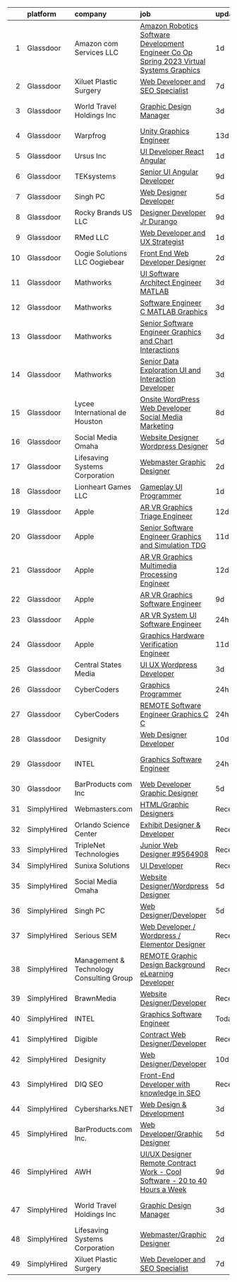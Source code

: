 

|    | platform    | company                                  | job                                                                                                                                                                                                                                                                                                                                                                                                                                                                                                                                                                                                                                                                                                                                                                                                                                                                                                                                                                                                                                                                                                                                                                                                                                                                                                                                                                                                                                                                                     | update_time   | location                   |
|---:|:------------|:-----------------------------------------|:----------------------------------------------------------------------------------------------------------------------------------------------------------------------------------------------------------------------------------------------------------------------------------------------------------------------------------------------------------------------------------------------------------------------------------------------------------------------------------------------------------------------------------------------------------------------------------------------------------------------------------------------------------------------------------------------------------------------------------------------------------------------------------------------------------------------------------------------------------------------------------------------------------------------------------------------------------------------------------------------------------------------------------------------------------------------------------------------------------------------------------------------------------------------------------------------------------------------------------------------------------------------------------------------------------------------------------------------------------------------------------------------------------------------------------------------------------------------------------------|:--------------|:---------------------------|
|  1 | Glassdoor   | Amazon com Services LLC                  | [Amazon Robotics   Software Development Engineer Co Op   Spring 2023  Virtual Systems Graphics](https://www.glassdoor.com/partner/jobListing.htm?pos=125&ao=1136043&s=58&guid=00000183bb8decf097cd2d0be35d3855&src=GD_JOB_AD&t=SR&vt=w&cs=1_1ba4c21e&cb=1665298984582&jobListingId=1008192848539&jrtk=3-0-1getorr8ni3ar801-1getorr9724hi000-a15c90a699cd525d-)                                                                                                                                                                                                                                                                                                                                                                                                                                                                                                                                                                                                                                                                                                                                                                                                                                                                                                                                                                                                                                                                                                                          | 1d            | North Reading, MA          |
|  2 | Glassdoor   | Xiluet Plastic Surgery                   | [Web Developer and SEO Specialist](https://www.glassdoor.com/partner/jobListing.htm?pos=105&ao=1110586&s=58&guid=00000183bb8decf097cd2d0be35d3855&src=GD_JOB_AD&t=SR&vt=w&ea=1&cs=1_f14a6d15&cb=1665298984580&jobListingId=1008177142019&cpc=39EF89E0C6A5CFA2&jrtk=3-0-1getorr8ni3ar801-1getorr9724hi000-775077d75cd9177d--6NYlbfkN0A0p2feBN3TwtRPLKm20cpgKOK-k5pqnygCk7BWFHc1reF4KTTsYTfq75tOmYaairQzpl8Y4I_wBrRqYZTBCA__qpS59ryzLGC3kqflZMvSsTCZFhLrynlv0R6TtjpKCDtd4zxyqJrs4p7HSLcBVq5ihbVFI3BnH69_nU4zFdDc7_RfOdiogQXOfQPygfWeqpkGbrAJZ1KSCEbFQOEJHhqVlHBurCLJcs2PeCcGMHe4yncG7Vzphg3aZBCiCU2-fH_0Tz5_nqkb4LgHXgmSe_4kzWBw2KZp6reLBKaTQU6lkiLNR41HGvnF43CsroTj_0RInvEwx5rONinwYWNWo5EmHfbcGu4kawGA_SpEg9mNeyGY65-PlP2JDg0zC5TgGfv80ZJxUu05g74QM1yT6_Di4KV3w3RC_9u7FqLWAT4Q__OwsLVfRylZ_hPnkCBt6zzBxho1zePO5i1cwZXe5LNOzv66UATUaDv4TjOAdPBXXOQrac1x3QFc3gkaOzcERPeiR-sqetff6GZQMBSLL4fuJWGLX_N-sOU%3D)                                                                                                                                                                                                                                                                                                                                                                                                                                                                                                                                                                               | 7d            | Miami, FL                  |
|  3 | Glassdoor   | World Travel Holdings Inc                | [Graphic Design Manager](https://www.glassdoor.com/partner/jobListing.htm?pos=114&ao=1110586&s=58&guid=00000183bb8decf097cd2d0be35d3855&src=GD_JOB_AD&t=SR&vt=w&cs=1_752c305d&cb=1665298984580&jobListingId=1008187225307&cpc=5EFBB0462F9C6B7A&jrtk=3-0-1getorr8ni3ar801-1getorr9724hi000-407ac9bebfa8d838--6NYlbfkN0D48gzNANIsXWQ0Zb5pghUa715MnQf_Tce7sKGBimz_9_fGEmC8f2qTKtceGXLLHJ8cVvlQXsKFCAObzDaa8vFqQ41yWvPgqMMXpX7v6E1vDoDjF--N8rdH_t62L29cKma3OE1WF6BOZaXf-gcK1_k2CzqMm0lRPAf1TCet53r8VoxxR2yp4l7tVmqYB4hDo-zk4lkA5G7BfRioLiiYIM7pNEcq1ugyJ9Mw5us4bSWGL57pqBppOfBlsYpl-3dwzTrotwx5l23QQtfQtXwNXNMmC21ARwuenr95Xg5wYcm9qiwB6vhky0gREHcwI2o_G7nzRi-h-fJOMP_HnIW1EsJ8jh1w3cLOesv7MZUqPvcMZtUlvI0GeG8V-W6n1QwA-7jqiDh7xM5ts26smbculEMDLTANyO3a9FaoQrsKp00i_q0EMPsq5UrGjHuq0JY1VOwiDp28LXdfBYbyDexwD7FXRhGDqNf_6WLa4L3hVqLjBoKHCKOyfrMjtpax3ZA0BYPzc2nOoMHcNtEZ5Y1OfZG-9OephuB4XStXhphk1sbQC_7Y-XAFjT_ecaaMoLV6JaSoRPJQqrM9UnDkO489vIrZkQsTx9Xhox4q20yPA-c1Fv6l_k4t0pF9MZaXbybNJeBTH_6h5PHezUM6IGzNB6tXXScIvm7xOKg4cgdj891pbekbF91u_2kzQM3jt3WLLm-6DFJSLWkZoKa4MxA8kKCx5E_5ukcZ-MMp9YInRYsQpQ%3D%3D)                                                                                                                                                                                                                                                                                                                                                                                | 3d            | Fort Lauderdale, FL        |
|  4 | Glassdoor   | Warpfrog                                 | [Unity Graphics Engineer](https://www.glassdoor.com/partner/jobListing.htm?pos=127&ao=1136043&s=58&guid=00000183bb8decf097cd2d0be35d3855&src=GD_JOB_AD&t=SR&vt=w&ea=1&cs=1_78606758&cb=1665298984582&jobListingId=1008160713008&jrtk=3-0-1getorr8ni3ar801-1getorr9724hi000-c3f6a2ec107658a5-)                                                                                                                                                                                                                                                                                                                                                                                                                                                                                                                                                                                                                                                                                                                                                                                                                                                                                                                                                                                                                                                                                                                                                                                           | 13d           | Remote                     |
|  5 | Glassdoor   | Ursus  Inc                               | [UI Developer React   Angular ](https://www.glassdoor.com/partner/jobListing.htm?pos=112&ao=1110586&s=58&guid=00000183bb8decf097cd2d0be35d3855&src=GD_JOB_AD&t=SR&vt=w&ea=1&cs=1_7ef3b3f2&cb=1665298984581&jobListingId=1008192617612&cpc=26740BCDE5E48596&jrtk=3-0-1getorr8ni3ar801-1getorr9724hi000-f32b2bd11e1dc080--6NYlbfkN0CT8vBT9H5mqECx2dfLV_FONLPDKpIRssxVwtj05Tmm4rA5I0VNOPdM1oYsK66ov5qdVmE7TmnuPqJYI-DavvXEOnAl2zYMt-3tX_nZo0kulLS-3OMlWlqPc6CEWKXfuYKwhX2BrgPUtgq6Z-5_a7D98eRcuSIPFAj-03cHZehZp0Ke3gzoNR1poYEjR088lwrTCb2OtEcsLRFgSecDgKI3ea5cHdiEHCbgvmulmgh8_FDxYWQGcWuuf2tIeDr6Wm2nQJjH9eKi6oBJbjyn_re23P5nGYxODHHBNCkyGA7b_jfpxZ7a-ljzX41Ot3V1fFJ5jOpgsHSQMsA4cyJ2M00l-J8HHAXTNUL9eZ4U89BRio8-M2Z8AX40pdOFc3FewcywPG421U9PLiUKugxfi_wUYzJ-ypFsiL-mBzjmJLorMf09fZlS6I_h3EpQ_JMOGdd9OoBnDQmB3EmYQjOnQ5vaSGoCSZve3Hy6QAMH8T98zgshwbN88NKjr3pycOVocbHwx0AMBxra-Q-lxNq8O4NBBpv2Bf3x4SqYBbBGTtfVdSM79iEKP13ZRa8MZ9ndv__8bSrxXteN-2ayAV9Jlp09yLNtc9sPf806S-H9H3ZIqVmcosV5w8Tk99l-hKEBah2irAS9uOmSCI7jk3Zp7Ci4uycQF0OJS9oLJFK65ilGer5BgJ_N_gSArSYmU403FEO2zGX0Fwkr81i2aHMi1qfocjWWURPG55kz15WhNF5DQyatcdTRufoUYI0RerA_PS1eC-ptKmvKUUR2E-tRaiWwaun8HrobceINVpYJG1yZUduzZq9hqzCJsVAjNoc1ErKpE-Dufb6EYVUNQFUbzR5EAliWg2ju6TqNehy6WVTgzrYz6sIBg4Fhpn9TetK4m2Nn7gykDZ8Ypg9QE2VuHiTHC-cDha3GLLau_XRJ8-xNTXmLHVC80vUHsA4PyvcYn2tgQks0k0hyBlMdVQvRJD2FAzkC66K-KH-QN_XB1S9FrkmZIA-589b-Fa5H_sZOnNZiUA_ZGR0IQA3Idz0vI28s)                                                                | 1d            | Fremont, CA                |
|  6 | Glassdoor   | TEKsystems                               | [Senior UI Angular Developer](https://www.glassdoor.com/partner/jobListing.htm?pos=122&ao=1110586&s=58&guid=00000183bb8decf097cd2d0be35d3855&src=GD_JOB_AD&t=SR&vt=w&cs=1_03410371&cb=1665298984581&jobListingId=1008172765953&cpc=8795CF9063CD573D&jrtk=3-0-1getorr8ni3ar801-1getorr9724hi000-8e6e448ba19d0eac--6NYlbfkN0AuKz8EBO1xHDEL7V2YF9xF3dC_I9B9i-Zw2Jh8clPMK3KTieKealHQySFBD4L6FvMt4hGeVJ7Y6wnjqYrh31EVImJrbOPfE-g7-urUPvt_6Sjs4q0dseEzqDhV1tr4azdz7Rcb_V68jJy0KDjP2XzbDqQIY0ZM4a3sFV78D0TPNZ-zCXiAL8239mW8VRyOlmWteDjgBurMx3gYGqssJ2cz4n7huACcfBREFl6J40LWK49Tkp8VwCZjyDMtahOEKiH6ytYYfUoYWGmYJAceAn-w8ZLMGfW2DlB5mcwGyfbatQKJO1DSQ1bVxwf1M_w2QzijUNfyz7wVoPn688xuNNN5SXSKrB3bKCgPFDmoNjezxsUkfuv2GhJKNbMB4d7mEiJeVh6BuSkgeIcbbywOAwqSgBrL6f-bceM5HvPHIT7qEGB7AtFO1B7D-qjtl_aevq43z7jyOgWB-esQVGIwuoA7I8GA9c87rgzM33D9vTVrq2FpKYXtK__hhPhs6urBjixVLyqLv6VDHUvxFul6NY3vFMMLH2gctLpnZJCT6e2ThreLvFF7XxFU96EkAoORJkIsm6tNV7-E2U52Uis0zWGk-GbZhVRXfRPspujQsKJCHWB0eqrXnVC1hlh3Z9S5EFYzz7gnINMNyGh3zvxrmzli74P2P4Qu4e65Tf1wDs65tL8Di3V6OmJqbzPhknfEcdJje3v_JbCTTiWXewTire_dT_EyKYlnsX-dhrcegslMVeWmIO-uGL7i9Gm9tdIyS4TCkDvVQToTTICTPWh4evLnPOd-b5Ruz-mN5PNWFJbvaNRix6Q8AZFxyQrbv6zXuCf11RzDEcJGYcqL6SS-I9bSiCTkouOrc3-_tgpZzaVLkikbSmuiSmQH9bLfbiID5tX3gD4imAKdTuHknX7J7yc2A5_jpwnBzro7DszAUDfdqtZDDGPIfWd7SqYE_xl0vVthOleLAlvnlWxMXo01Zb58U1_IB8EU9Jk%3D)                                                                                                                         | 9d            | Newark, NJ                 |
|  7 | Glassdoor   | Singh PC                                 | [Web Designer Developer](https://www.glassdoor.com/partner/jobListing.htm?pos=116&ao=1110586&s=58&guid=00000183bb8decf097cd2d0be35d3855&src=GD_JOB_AD&t=SR&vt=w&ea=1&cs=1_35cca677&cb=1665298984581&jobListingId=1008181153295&cpc=C4A69CCDBB3B9599&jrtk=3-0-1getorr8ni3ar801-1getorr9724hi000-7fbf0008f412dd85--6NYlbfkN0DqKMLcAIUKHWfrqBJvvS4sZmLmWZERQ79hXB6mVECSty8FIX9apUkIelta8m8l--c0_ACrcImkCcGGD3oCIwPWsfBCrvrAFD2RKDgXsJvk5JZEV4rDpF_1QrsgQGY6xvSP10IF_LRm9HvhIPrU87L27tLE1WlDj4lHI2cg6u4pCb_s41G9I2qvZXj8LMOHDyd9J5gPlcqVIWXRJ3LOwIvaogdmVpFr54uTYwHMER94GUpR5gI4nPftqdylTkXTHm4qefFjAfANm0uf_ajVtyKhpd-LyA1G_zSh697nElUFtsNcrV4o83UHOHbX4sgEHszk5YZ_udEt30sYwtTeWvIe5bbKm0a1BreUZihKxEks85wPgMjEsdibtdCqobw2GVgRlf8WBOSfSyV9uR7b2x4o70AxUWle56VtjOwDdAEYkVVzyS4-H4yuLTxu4Bl7xHkkIazMGFOC0xfk2gScA0T73yz1Q0MA6nqg6SEZ_tbrhlfHlPUK4Fr3KoNGe3oY7m0%3D)                                                                                                                                                                                                                                                                                                                                                                                                                                                                                                                                                                                                                         | 5d            | Remote                     |
|  8 | Glassdoor   | Rocky Brands US  LLC                     | [Designer Developer  Jr   Durango](https://www.glassdoor.com/partner/jobListing.htm?pos=126&ao=1136043&s=58&guid=00000183bb8decf097cd2d0be35d3855&src=GD_JOB_AD&t=SR&vt=w&cs=1_9af6e40e&cb=1665298984582&jobListingId=1008171506609&jrtk=3-0-1getorr8ni3ar801-1getorr9724hi000-30142eb6d244303e-)                                                                                                                                                                                                                                                                                                                                                                                                                                                                                                                                                                                                                                                                                                                                                                                                                                                                                                                                                                                                                                                                                                                                                                                       | 9d            | Nelsonville, OH            |
|  9 | Glassdoor   | RMed  LLC                                | [Web Developer and UX Strategist](https://www.glassdoor.com/partner/jobListing.htm?pos=107&ao=1110586&s=58&guid=00000183bb8decf097cd2d0be35d3855&src=GD_JOB_AD&t=SR&vt=w&ea=1&cs=1_e79eb446&cb=1665298984580&jobListingId=1008192028963&cpc=618B7C2C2BCBC227&jrtk=3-0-1getorr8ni3ar801-1getorr9724hi000-b3285b892562d17f--6NYlbfkN0DtbQ5ulEED-yS1Y7iy87mDfAw2YjY0f3MhyEw4ECtleh5TBLsIyY0-2UrvkV_ayp8jlusfPMwwQHRFFF_qigbR5L-reuvQfUWFa4AheDYml4bP_ratDlgWzqjo8sxNFL1Q_Tsv15Ih9CnOvSw4FgD2Wf4vIBUEmg9XLJ57GoE8cN7yQ_KLhFOxEKzqwU7yhYRhLzplR96TK-5lcg11f8AsWszWzm410sZClfzr49F1e7P3VtwSxI2B3rS_rzhgTXiumyahnX82fbwS7SIB6fgItJJS-2tj0mMGxvWI-dx251o8BbquaE7qvBsYXcA_gi8HFizN5OIHGtIM_CI-uo3sxGtbrWNzd07EXk2TyNWDs8HNQNv5Oe_dHc4x-_avlrtdCNSql14Kokw0HQvF_lRL9L-L6ezpLUm-dhhUU11TglmDZiKrq1TjoDB1O35r-pwd1W4jbqmLjmPhmOoY8ol3g8A6vmYoAISN18fB0PY3884EBLPnftYd1p7uGCkn8iafQkO8SsmfgqSqAqKRlcOh)                                                                                                                                                                                                                                                                                                                                                                                                                                                                                                                                                                                              | 1d            | St Thomas                  |
| 10 | Glassdoor   | Oogie Solutions LLC   Oogiebear          | [Front End Web Developer Designer](https://www.glassdoor.com/partner/jobListing.htm?pos=128&ao=1136043&s=58&guid=00000183bb8decf097cd2d0be35d3855&src=GD_JOB_AD&t=SR&vt=w&ea=1&cs=1_7c894754&cb=1665298984582&jobListingId=1008188766967&jrtk=3-0-1getorr8ni3ar801-1getorr9724hi000-4d6806bd56ab2b60-)                                                                                                                                                                                                                                                                                                                                                                                                                                                                                                                                                                                                                                                                                                                                                                                                                                                                                                                                                                                                                                                                                                                                                                                  | 2d            | Rockville, MD              |
| 11 | Glassdoor   | Mathworks                                | [UI Software Architect Engineer   MATLAB](https://www.glassdoor.com/partner/jobListing.htm?pos=115&ao=1110586&s=58&guid=00000183bb8decf097cd2d0be35d3855&src=GD_JOB_AD&t=SR&vt=w&cs=1_b0aa5457&cb=1665298984581&jobListingId=1008186237662&cpc=18C9CE28155C17C5&jrtk=3-0-1getorr8ni3ar801-1getorr9724hi000-69706eda5c766b7e--6NYlbfkN0Be1FTFPPFcx0QPIqAMJW1ybOZ3rWDB8_VedXN1tgPhwNql6qzRjolkxeWqHCQUogFP8Hn1yjEeNTPaR4l2UC7sZVj25S8vRnwMw9xqFQhDyzXPqzLeHfqBwJ-QrqU032CgzFX8yXEkHdkogje5Xwa3ClRmc7o22q69sLjamQQEcESf3w0G9OqIS3xH6m-Ml2MrBzpm-Fi4D_e8Ma7678SGDttyMNST0EyNxcKehjoJCRsfsiGXpAE5lPRHmyzC6Ifl7agP0A9FQQrIMuH2qXRBcZXBWMpVdq082Ma6lWjyohsoPXJN7HweDjRGnBhwM1574wapln-0tOIIgWkW26VNUz-ZuayHSnvxS59mZt3CCsWpoZNOuRuDU_aKIX9AidqG_tGVg7_tho07kRVaE7JSi7rdCehbyEBlVOb8gOH_2qT8wZ0zaFYU4JcLs1osnknm3cXr8ykj8Wo9bWFKgc5qaIlmhPSLYjWi4F_RkQeqji5rEzs3iE-e)                                                                                                                                                                                                                                                                                                                                                                                                                                                                                                                                                                                                                           | 3d            | Natick, MA                 |
| 12 | Glassdoor   | Mathworks                                | [Software Engineer C   MATLAB Graphics](https://www.glassdoor.com/partner/jobListing.htm?pos=104&ao=1110586&s=58&guid=00000183bb8decf097cd2d0be35d3855&src=GD_JOB_AD&t=SR&vt=w&cs=1_60c140de&cb=1665298984579&jobListingId=1008186237517&cpc=4E9467AEE1271D89&jrtk=3-0-1getorr8ni3ar801-1getorr9724hi000-5329f31628b21335--6NYlbfkN0Be1FTFPPFcx0QPIqAMJW1ybOZ3rWDB8_VedXN1tgPhwNql6qzRjolkxeWqHCQUogFP8Hn1yjEeNVHhDkQg9Bri1Z44LDfHVbenT-is6F0ljOm1TpU_8aWeav64RzWzNs9QWATQMpJooCt0EGJeIPQJLd8AE5yw5qf3MUychQOuWANot90S9OqEqhS6SFh2ksdqyj3rLI-eUj_ybAQa0yoQVkixoYv6Kr0J0gbhkQ-swYx0mjBO7Zx853QAvVc7txQDjuQKo8uA9nLRWknVoYrnKwVTIdagUL8alGJDkQpya_5lOpN1eMqoTPuhe8YCQVmLuxPoZVRjNAkAaFRYJ_0PqgfqvF-pQLDUyp41_HgDGafaoEPfcqGUeIV9icqjJlYSsdBqLNzBIYIBGdMmhnGcehSaUFwMMWwSHA6I0KcDdKVd7m1qkUm2tBo6tuopTn-QjQjC275cN8HXy7HAABMDnHQYR3RbQnNENjldE5mDjfw_Wrze8tk4OQ4TaxKBU0g%3D)                                                                                                                                                                                                                                                                                                                                                                                                                                                                                                                                                                                                               | 3d            | Natick, MA                 |
| 13 | Glassdoor   | Mathworks                                | [Senior Software Engineer   Graphics and Chart Interactions](https://www.glassdoor.com/partner/jobListing.htm?pos=106&ao=1110586&s=58&guid=00000183bb8decf097cd2d0be35d3855&src=GD_JOB_AD&t=SR&vt=w&cs=1_53823fe8&cb=1665298984580&jobListingId=1008186237645&cpc=AE484BB564079092&jrtk=3-0-1getorr8ni3ar801-1getorr9724hi000-b6234185c5621b7a--6NYlbfkN0Be1FTFPPFcx0QPIqAMJW1ybOZ3rWDB8_VedXN1tgPhwNql6qzRjolkxeWqHCQUogFP8Hn1yjEeNaJxdjWJFuHJiCOLJDgK-XFJ0SoLgbzXEDgmclQVfFtrqSz_gibg9FUMZvwW5xl8Fc0RGYhFQZiK6M5qfTuC9ltI6vWIZdvzThzdIHZeuXDgxOl3_-xa875wtD-MTZtSprcluyccZcipY-sQAjteVn3fono4mHySIWErM_b8IobvXSu03YImPmDqGjcWS05fuUgNWLakZinnG7k_5rWS1O2VdBBofzHEgrrNGbcTMY0l7wOWML34MRt0JBWNN9R1mHHedeZnfHH2ivlPI89YuRp5AF2PaRHX752enxj_zxKYu2-8FzYfzzNvQq0__kfnq9PilmCSGwjZLUf1uarnwIlGacF50GiK76gL0DawjQd0-BlHFe0gTuR1HkNBeu7eH3LLHGR6CocPT1kvYkR2Ey1kOzjLHFqhd8GG_DdUiK2OP7gfPlidioM%3D)                                                                                                                                                                                                                                                                                                                                                                                                                                                                                                                                                                                          | 3d            | Natick, MA                 |
| 14 | Glassdoor   | Mathworks                                | [Senior Data Exploration UI and Interaction Developer](https://www.glassdoor.com/partner/jobListing.htm?pos=109&ao=1110586&s=58&guid=00000183bb8decf097cd2d0be35d3855&src=GD_JOB_AD&t=SR&vt=w&cs=1_a54777b9&cb=1665298984580&jobListingId=1008186237656&cpc=7E69D0A57279CD4B&jrtk=3-0-1getorr8ni3ar801-1getorr9724hi000-e83479b13c01950c--6NYlbfkN0Be1FTFPPFcx0QPIqAMJW1ybOZ3rWDB8_VedXN1tgPhwNql6qzRjolkxeWqHCQUogFP8Hn1yjEeNat1-S4ZfaACCNKruiuuE3l3y07eXvIbmp12kd5-iUwXAZxYT4JnNvfp9uqsCk0Q4c_5xLeis9O5rc6BzgHjDE7vfWF1nDmMg3uAT0q1Hx5Ai8oT4QLqCmq02C9YOY-jIENDQmq1z7iG5c9sp6V20lEktCA4msTfc_9nWbue8UIP2cHGYO0B02QxsH3WY4PC4phM6MBOe3EE_X48w4k1iJEA-sDxtbuRgkl8nyNMGVzQaiftk9sfpP6EVoVc_4d_AVlTcvSUtGOt2c34K4qARfCkv8ncBAh3HPWugq27LUZjdqocSgbssAajcVKc-zc6tW1JOkw5OUVDoFQNlRsE975CtfHUpu89kWTEmcNrAxz_5qaSDxdQ5O279Q9QuERL1E95vHpi6wO50VIeZqG0wulrox4UAx1cDy-CTBFXujwUitg3eYSfn_w%3D)                                                                                                                                                                                                                                                                                                                                                                                                                                                                                                                                                                                                | 3d            | Natick, MA                 |
| 15 | Glassdoor   | Lycee International de Houston           | [Onsite WordPress Web Developer Social Media Marketing](https://www.glassdoor.com/partner/jobListing.htm?pos=101&ao=1110586&s=58&guid=00000183bb8decf097cd2d0be35d3855&src=GD_JOB_AD&t=SR&vt=w&ea=1&cs=1_cd86021d&cb=1665298984579&jobListingId=1008173995771&cpc=F5C28E8E9C0FF410&jrtk=3-0-1getorr8ni3ar801-1getorr9724hi000-1f7bc5779b371ade--6NYlbfkN0DukAwDndutArnS8OT3znlJ-TW2KpK_7rZjO0LfXc6UVNtkZyZN77C1Bk9E92uoJZx-maj84G7D_wa1DtdT6CkaisdXimjnS4h45raRaK5o02Y3cZTXgWTMRzNDr5Lk0apP8Ioo_m9N0lcP0wzt7YGpw5VPoDc0aH35WbRXaiOpcRsh9XetyUYoGrZS_33M0dQRkP8UOx7WgLW6hHI_8iFzH0t1l03enI9z-JS8LRCWkkzexBJOnn1GDk5GLP7UF3MBKz1BxNr-WKqXncaPdimR0OUA6l7MSOZHjnkypMIVtBHZKO5T4OhssluYWjCi5EefE3hcwel2RegtmyPPQjywvVyJvf1VOhpapE_aJhm9i1OfDdx-gmKqMbuZrq68SIHnu4Cz2AWzGHgBQpIvrkYpuNx3miescxUwnMjpq21h0q3xFMZNoG8L00TeOeg0IVn8oYGSqXP_cHezB_1j5Oqd6QjOfFBE4p25BdxfsJPRUS2UFgQltGS1h58XhoKr-jjmPoXFy6XVH7g1vT5v9H5GWHeoIE8ezcM-cBM79ps9_Tk6Uu9R8HF3)                                                                                                                                                                                                                                                                                                                                                                                                                                                                                                                                        | 8d            | Houston, TX                |
| 16 | Glassdoor   | Social Media Omaha                       | [Website Designer Wordpress Designer](https://www.glassdoor.com/partner/jobListing.htm?pos=124&ao=1136043&s=58&guid=00000183bb8decf097cd2d0be35d3855&src=GD_JOB_AD&t=SR&vt=w&ea=1&cs=1_5ca62777&cb=1665298984582&jobListingId=1008180854038&jrtk=3-0-1getorr8ni3ar801-1getorr9724hi000-d271dd09e636cccd-)                                                                                                                                                                                                                                                                                                                                                                                                                                                                                                                                                                                                                                                                                                                                                                                                                                                                                                                                                                                                                                                                                                                                                                               | 5d            | Remote                     |
| 17 | Glassdoor   | Lifesaving Systems Corporation           | [Webmaster Graphic Designer](https://www.glassdoor.com/partner/jobListing.htm?pos=102&ao=1110586&s=58&guid=00000183bb8decf097cd2d0be35d3855&src=GD_JOB_AD&t=SR&vt=w&ea=1&cs=1_25edb95f&cb=1665298984579&jobListingId=1008190245043&cpc=A156626C531925F6&jrtk=3-0-1getorr8ni3ar801-1getorr9724hi000-a311ac31e476efd1--6NYlbfkN0BnSrg8lJXglrBotepqjldA_PW1ZuLRB5alUjt9R89mI75SO54_iSTYx5jiQewsIPv-mUNJ2-8WfbetohZHrlwjowxpZe82VwX_Rmsj69alO_r7kQM3eA16WZEzLXGAOhCmsd0ko-ctJBvx03qgppOYZrnDE0hg7XtdWzCIFFeZBdoANFE0uScfs3W-jqZHtmm-xU2Th09bb_HE0fZDuoKiZnPqt0rlc8EIvoqHbAIzy6FPNe2nii0lOOSTgYYf4SV4uHE1YoGRZmepyEt7FDwVl9K5iD922SOl1iYR7Aa2FZ5GXWj55Zm91KbY8_punSMhix7et3WBNW0SqQ05GJhbuGtEyl6f4AL_SJ6u5ajJOd92zZ0Moim4jndRgY2bFoqMmbrVLiTin0uFoDI5QbCXKm-SjXwWZO0R-EnjXWaHsOybrWD_ZnDFZH09mik7k3UUEVfWewHqU3VSHw3YIO30_z3l5WMhSuWaBif0q0eM2q6J1alRb8-C3ribKlEQk_vVgDESqZ6DoIKABaiqlArY)                                                                                                                                                                                                                                                                                                                                                                                                                                                                                                                                                                                                   | 2d            | Apollo Beach, FL           |
| 18 | Glassdoor   | Lionheart Games  LLC                     | [Gameplay UI Programmer](https://www.glassdoor.com/partner/jobListing.htm?pos=108&ao=1110586&s=58&guid=00000183bb8decf097cd2d0be35d3855&src=GD_JOB_AD&t=SR&vt=w&ea=1&cs=1_5cae2935&cb=1665298984580&jobListingId=1008193591223&cpc=BCE4811A78D39AF3&jrtk=3-0-1getorr8ni3ar801-1getorr9724hi000-b857d6f81889b8e5--6NYlbfkN0CNayYzF1mBaI40OgT78t3Q2d9IxlwDzhsYR4HK7epYUXIBPpjmte8KQO5JxaUSn3juNucFfV6J1kRtX5_ycFYsm88cRUgk0YNVXAry0R1oKkaFmZ0aYpgX3yAaf-52KIGDLcPB40bYm5c-zTccryldzmtOmXPJG1gaG-XKlNiNdncHMM0jFbabz5vmSMm_2I3CesWZatIaXMcjPVy6X0BbxkTN9TIVUKtEdwFkXkSa4ka9Gw5tSNjCGzlXcm34ZBfxWVN_bFWzX15N5neKZfas9QOmV8wgxF2hgUgkh4Uc-rPBqohI2PT-cwrlLhf1kKUU05lfUyUNJmbsTbnrfKc1TkccmLo3hnqybOdhJcirtnM1iTDH-f24lFef3LmwKwBxM6ZSRzu8VKFYIta7hB9Tdm2oBrQFkWb09HNNQjV6W53V3Ibw8VoR7W0JR4hVINjj5CHXiAS2O4ChlyAKtyl0IKsetifzXjtm3NjfOIRBTpyXTeJXvvYCbWDAoIo_-pEn5t_nFF-4CYKo8hlmUQzf)                                                                                                                                                                                                                                                                                                                                                                                                                                                                                                                                                                                                       | 1d            | Atlanta, GA                |
| 19 | Glassdoor   | Apple                                    | [AR VR Graphics Triage Engineer](https://www.glassdoor.com/partner/jobListing.htm?pos=130&ao=1136043&s=58&guid=00000183bb8decf097cd2d0be35d3855&src=GD_JOB_AD&t=SR&vt=w&cs=1_bf5f4c77&cb=1665298984582&jobListingId=1008162386975&jrtk=3-0-1getorr8ni3ar801-1getorr9724hi000-1d3f4f4f324a0577-)                                                                                                                                                                                                                                                                                                                                                                                                                                                                                                                                                                                                                                                                                                                                                                                                                                                                                                                                                                                                                                                                                                                                                                                         | 12d           | Cupertino, CA              |
| 20 | Glassdoor   | Apple                                    | [Senior Software Engineer   Graphics and Simulation  TDG ](https://www.glassdoor.com/partner/jobListing.htm?pos=119&ao=1110586&s=58&guid=00000183bb8decf097cd2d0be35d3855&src=GD_JOB_AD&t=SR&vt=w&cs=1_3550e4a5&cb=1665298984581&jobListingId=1008164708745&cpc=3BA4CE39D5B5DEF5&jrtk=3-0-1getorr8ni3ar801-1getorr9724hi000-994ffea4e477cd31--6NYlbfkN0BvKrLyj5gPmtZO9T8euul8TCxuuKNOtzRJOomxnwSEodTz2Bc-sPZlO_uSwsktAeiSuZAFY4XFYEmZSNPKSeXA0uLYxCiK_zUb3Gi9j7Mn_fdE9Ku5AvsXQ1NbD0cLXI1X0A3uNUZIzfTfpgqFtsOYpxZ5Xxjk84RI752dIpeJjzBF_16gkLYkppSjNU1B5dvn_8H0eU-Z1hVNfNav-21epKSm0CrbeqIuP4iC-e59jvRxPmZsJGNanhtQQ2lg-kR0dpOS7GdRoo_n9MZm0KPtbk37Z5WKjclAd5JOBLTsvoRMhqA7uvH6ykRuOYl7nmFOrhTqN8dk5AXvPptO4G6TCdkRop5EbUs5bgAQo5XKclQ51uPmZjfcbuwdzW1uNQUQhMk6yMVSc8Fj6BB21QSAOfk_8S8GgNMl1ySgvSt1GqhCV96CG5ze3Azz7OouqTbK5Yn7d9ahVtIs7NhJjVPy34cqLf5vW2oivc7aXN773dliCrovpYDWR81yJlvDsPBgjY8sYPgIscBrgrh9NbDUZs9J1UplNtL4wDJvw2prm9IjOcbBK1ZbMMp9QiZspGYh_ov3RRSzZPOol0Gq8AKa4QjUPLRL07PcHmZPjGdJqPNmsA8jQp8c1f9Vry1E-XXDxtmnQw9qkioh1LK7mnoJtmS_N6Weyi64kKEv9V2dQ2gKH6vM7ZDBSAAIVNxUbg40RIRdtFWYv-l7qX7jDVDL2IH8dB0j2OrJwoXrCFydHnnBVZv05kxfv-uyztpb5YabrCRk_voUEzTvuIO8a9f9Bp_T7ly4jOM4ZeqzQ7H8OMbUBrDQfplustlDwEZpWjGYuhgGzCu5OVl_E-ombGpqnPfmyTkofxW35f7wAeI0i4LdjyZvtiOFdYF4zJ7Pt_AGuzaUeKLZNSnc6FdzfkXNOPvWiSVThSqFdZMsPUIUzKPSxx1cgpuGWTofoeE_wAmsYb-u4zDI7PLlWNHerbtR3O2dWTjwSmizZXaoDMjMUH6vsaj2vCwQQR6hiO8zlbqhW3gDF6L-jscaPbNQCwicrD_6Aeya25og29zTSbQ5mw%3D%3D)              | 11d           | Cupertino, CA              |
| 21 | Glassdoor   | Apple                                    | [AR VR Graphics Multimedia Processing Engineer](https://www.glassdoor.com/partner/jobListing.htm?pos=111&ao=1110586&s=58&guid=00000183bb8decf097cd2d0be35d3855&src=GD_JOB_AD&t=SR&vt=w&cs=1_0487c226&cb=1665298984580&jobListingId=1008162438641&cpc=2CAED5C921A5F994&jrtk=3-0-1getorr8ni3ar801-1getorr9724hi000-e2466d5ed136c669--6NYlbfkN0BvKrLyj5gPmtZO9T8euul8TCxuuKNOtzRJOomxnwSEodTz2Bc-sPZlADHp0xxmf8UfeVqCPVIUO3RSs_mN6BhxbEsCq2V23LosBu2yvHYw2y0Piyz8VULWaQyo7abGRlvTH_yWXVJ4Wdqw_u0L2TEdczaJvFwC7DwCjG7-WeJ0COhrC8KfIGxiSY9bWYaYq6_5qOXo7jgov_JbBOTdF11H6-zRF8uuaVkG_NBuC4uFKkRl6SeuyIMrQWjZX82xmlI_ZkPp8kWiWRwpPVMSrTQoBusOfxFfo_Cm6sJMQWNSnYY1yg7Es6mU1XP0sJHuLt4QlhyqfSe-CFRLTpbtKx-iurvYFWaEJhvuVY6dDrT9-abBSKBBptuRhxcsElixQ_K3jANZTwa8YST_ZHFP2_6jS1-Lz1sMjCeFrrfm3eCm7IhPk8O27p2CRFF525pzbI1QyBq3XtY5EPHrq08B8tQ1tka5pMWpg237bHJ19avHSXwdPHdLJDMYPOrakT6BeFNKuo5sxZM_qnWXXiFX42gWuKtcXcN6igpPGFfawWeDe5IaTOzP9hpokRHt6f1ruug-Wl43Bw-4tFnY_Q0EgAEa7vwJlC92XDJ5iaBMkm_64lPLTjOzOFVJBJYOwhidPVM8rj-QclvVQQ671ZRk5gxNuXtjvwxIYV3LGjbuHL1KwzvVRPtmPx68qgJC8SZZK1VRGFBHyf5rcoR2Z8duZR00BuCmlZ_UsqZM2TIoUJwIY-lxv7gm_Vu0mLcZE4gCYfiZC1LAZM_oUDJouPuhTg2ELyNXDpwGMfrtunImSILuFA_EREZtaqR5BiJU0XTmgIiM-9_XZurqCBAC_AxPr6Htpvocl3sd8E4VAdcNnFbjauSeW3c7bCUfAJXM9r0QskYdgoVkGdPS_cVlanu1XMT_O5SVhBIFF-6ZD-aTlZH0OLCSUyTpNQ8z-iZXDFm9gY_fO7xQoORS_-bBlf1GC5dglg_uW5NYuOydxQ_iNygZnSCYOz4ksImlujAwjW6yRJmNLD9ukwyP_YOJ659ztmGJQkiY90TS-zg%3D)                                       | 12d           | Austin, TX                 |
| 22 | Glassdoor   | Apple                                    | [AR VR Graphics Software Engineer](https://www.glassdoor.com/partner/jobListing.htm?pos=117&ao=1110586&s=58&guid=00000183bb8decf097cd2d0be35d3855&src=GD_JOB_AD&t=SR&vt=w&cs=1_e6d19d74&cb=1665298984581&jobListingId=1008170405550&cpc=9908D8D4413DBB8A&jrtk=3-0-1getorr8ni3ar801-1getorr9724hi000-397a35511e25f4ef--6NYlbfkN0BvKrLyj5gPmtZO9T8euul8TCxuuKNOtzRJOomxnwSEodTz2Bc-sPZlO_uSwsktAej4RO8OvhByEGgjoTcQ5xHwjtqJZEzWFKEunokcNl-P-QAOerJmhUSPOyWPZrtCZ82AoHxbBxT0dE5NJrfJG6r6OcOnCvkFEmyKP1soArhraziNQfcysJwzV3mAY2UqMIbvpWxPd0bFYPY2ryyTa2J9dlPfC7T-61PxFtbFxJHo7gxtMRgk6-F2AdXqM-p_PjEcW8JczD0M3zQkc8g6eJW1tP9zL8A_AjPrIdMDUbLv82CbB1TbTv2CAJDkUNHlSLY_bSflsTLD-pV2cFh48B-AfdmTjPb4gncQCVG0wrWi4_z8rcb4ozD0T67yLLixXv5B7koMRLmtdR2zNJsIOkgLGSMlQ40FvVk9rr57hAkCLQ8YGh_ZoqJArsG0Oiha1kucKr-yK5tOXujwsj3VkmBgu_6m783B5sfqdyoW_XOjDlYJFnCdi29fXJCoTqQE1r-vkT22957x4DK1vXEeM1LrRH4ivS2x4WlpZ2-5oawNerk7QzX8Jpjl7P7CJrFC2ZTVbkCSA3wyYLIGW1lxQyY0UIfEPc08yn2lcvF3AU5D8dZ3BOMxoInSU1-52psxq1lkBHXShAs7EcBwOoHr1AlKLJTHVyQYX_COsKxv_J0arpBJOuErXhl0rBdtqqP4P3xAgHfh3T1jMAN_ltwTmDKpNblz79BlSRPZ6m-Qma57PoofwPr1IS2uC_kvml_ce8rLc9m7UjgtUng68EPNzl5P2Di9YkwGHS-8iRf5JROi85UQDcHOJtHrZElQixYFO-W6U-2DDPz_Y4VBfQ6RaW81pFnzKfTwuAD3GjtssMLeVuY8x1p7-j3gC5cOLkuFWMI_DayhCH3OqXiYC-2jkU07IfhSvo65z1NbEfAEvRckL1rGvjMB_X_tyk9RkOAu_BQ3Br6MDfWild1lpiMy1xyebP-BghAuudZHTEyVYwGxB5iUKbvCwPyEbHzD_Zca6fngIcVE3nyqs-eN9PcsWSJv)                                                                  | 9d            | Cupertino, CA              |
| 23 | Glassdoor   | Apple                                    | [AR VR System UI Software Engineer](https://www.glassdoor.com/partner/jobListing.htm?pos=129&ao=1136043&s=58&guid=00000183bb8decf097cd2d0be35d3855&src=GD_JOB_AD&t=SR&vt=w&cs=1_60b50a2e&cb=1665298984582&jobListingId=1008194448509&jrtk=3-0-1getorr8ni3ar801-1getorr9724hi000-28d7b22220a742c3-)                                                                                                                                                                                                                                                                                                                                                                                                                                                                                                                                                                                                                                                                                                                                                                                                                                                                                                                                                                                                                                                                                                                                                                                      | 24h           | Boulder, CO                |
| 24 | Glassdoor   | Apple                                    | [Graphics Hardware Verification Engineer](https://www.glassdoor.com/partner/jobListing.htm?pos=118&ao=1110586&s=58&guid=00000183bb8decf097cd2d0be35d3855&src=GD_JOB_AD&t=SR&vt=w&cs=1_06ec31bc&cb=1665298984581&jobListingId=1008164708874&cpc=451933188B21919D&jrtk=3-0-1getorr8ni3ar801-1getorr9724hi000-fc4a202ed02702e1--6NYlbfkN0BvKrLyj5gPmtZO9T8euul8TCxuuKNOtzRJOomxnwSEodTz2Bc-sPZl6wy0zhW4OOkGjLWA2ZaO6cbS5LrZmUmJy_Bq9KY58jPVh2jehl9btrJHNr3wvg7hIpaHnJ67DehSEi2wu3eAXTxh7wzKpRhxLdlixnR4s0dBvqK2lvntHsdGM_epuHyX6fmjIJOhIuQaQSQbS8dr8_EPNFJadSW_-xjV4zF4ZbIjpw_M-TatNsaNc1YCtIfNsfPP4uTi_ZBQ0j5JWCHE8fj7h3CE0FuCX_WdFGZfAWrpV7QERTLa8d63fy4AQUOtawtgIB-n3AdBBwreq6fTNoTBv_9D21m0qxYqIo9BlF6bHKKh-w4YaNdv4DtDvlYGGiuNSo-jfppXEuTdGqhRcbT6wtQnFZprggIZeESQ6iU2HZpbUWpRL51_CIJDoGegdXT4mtI6gnjwM7NKYlF19HJRyv1ECUF0PrllvuwOqgf3ScvlUrHZD56Tyc8dHTzku-DwJvA43UfptVzEdBa4TguSfM2gv8IgEHETgT_izbvkl9xXrcazlcxnT-62AGsofm01MGVFBzp7TaccdTPrDtvcQiJFTb1aInCWKfaH2-XM_eGB4Nv578pZh-sSPKg584Cfa9zz1tgEXnYfrQSGQVho0TYhFsY55BKPN0fTv1dd62cIjD68Coc_YqjYUkEMrIqdxvBwoBjWuYepPaIitVNyItIQgYGm--drF96WgoHiJLuFNadsGZa5eJOGhrnS0PjOnkl9YrUy0MJolfDY8-73C-vjChmuGd4AOkap_-TwQp-OG79DxGht6u3VtjKojbYA-R7IXIaNmP8iLn7BH-qTBU9IBm06jFOdPSZIV4bUlbQezvVISYFoPSCgAcYHCoVsvO2EYcXexY5L8omexuNzoMqnUSKle41afU2BJrPwJcG4tBsG3yKddQSAwyiMNJP--p1EA4i5uRVqJ9Kg1D5a5DQKVw22uM5SUXjfbZQycOZRra2NDx4BQBmezSfon3FVxKO9WMqH6DYndHS-gujrk09pGMpJ31zqLCkndKY%3D)                                             | 11d           | Orlando, FL                |
| 25 | Glassdoor   | Central States Media                     | [UI UX Wordpress Developer](https://www.glassdoor.com/partner/jobListing.htm?pos=113&ao=1110586&s=58&guid=00000183bb8decf097cd2d0be35d3855&src=GD_JOB_AD&t=SR&vt=w&ea=1&cs=1_52fcb498&cb=1665298984581&jobListingId=1008186277906&cpc=D69957E0862862E0&jrtk=3-0-1getorr8ni3ar801-1getorr9724hi000-3f7375611ae54fa1--6NYlbfkN0DAEpm2HMxMkUlmw9TLkcXrjEFAuJZDJLLD9FnkTf3ltEsKlvXzENCagKw59mARWDY6wZpZFgqSzu5UhViLsNx7XPNjE6Pon1KI1MPW_TZybTovi6pn7tEcP3wjnJ00cXLJNsxl_G07rxSJqTO3nTbkePtfJlrtprj7iWafPzqMceHtR3rXJHa0ZpvA4qWHnZSfDmhHTgiNtC8ZgWpUfRe9E3d5Zuh_ZytObGXD64eDuan0O2uTMlg4fnqRBzQTbZIRXsrQo1bwoX-NmBc7bz74QqhtAakujeyq48H6UDLIOOCg80D0GQKadnVqQ57XzeMJV2pwTJCcLu58X8pvQaEOsc4O6U_mBXyhTOmtWxqX-twoz8CgX4NfTcMPyBhQILBHhNh_22tte1cnwpUFTYtU8UqDXR1fPQfbQQR9_nwkYAbF-3ptdqGzlBvwib_bQszOeadxiU8XNNhIty26YThaHuZA1RgOh8JvckndLrPXatbIss7IRtfpKVQAWKDCik1kTtxDAMsZvA%3D%3D)                                                                                                                                                                                                                                                                                                                                                                                                                                                                                                                                                                                                        | 3d            | Peoria, IL                 |
| 26 | Glassdoor   | CyberCoders                              | [Graphics Programmer](https://www.glassdoor.com/partner/jobListing.htm?pos=121&ao=1110586&s=58&guid=00000183bb8decf097cd2d0be35d3855&src=GD_JOB_AD&t=SR&vt=w&ea=1&cs=1_c58d063d&cb=1665298984582&jobListingId=1008193879113&cpc=654405A9B1E0A9F5&jrtk=3-0-1getorr8ni3ar801-1getorr9724hi000-1d77867e8a161182--6NYlbfkN0CpFJQzrgRR8WqXWK1qKKEqALWJw739KlKqr2H-MSI4eoBlI4EFrmor2FYZMP3muM0AgvxlEOMe87_wzrr3WVTQXCPBNXXaZf43OcldFLlBqBev8EA3r-4KB1PtJ22P7RP_ofsLiHN6SZ5_vRZypzP6ro1eGQV-JAi82N3pYo84eUoDZyXURlMtyF7ef8_TN_KyxB4HtZyyImjpekHlQy-tpNO3q9Mj-J1dSKZJN9sbq0Pa_JixKSIY5PvuswgnnHcqVHz6nRNpt2hEoZ8PEwWKKFzhoprUKUSFhjkAWJouWxKltDKg3-435KSSGxgz0bn1AlP9dQejFOmUvy7O0_CQxHlwXX64C_ML9QT6UMkcKJ97JUFwmpPCUMDUerf0BGNtX5eiytfE3gqyhPh3Tefwi3TTpJbZZleZbGiRcuL1usIO3Pqd-ZpQlLMRB2qK1zNDIvPhT6f49AyT6xaC70eA3waKJEv1J9Q77V1ooDMVr1Jh5ijDeO4y2-xZ17fDujyQF0RxR72Rl6uxSQobVboV4Ogom7fmCUxLsiYxFxjFEz9Jy1Bh4ebwwKYF8a8VfciHO3aB2Kh0Nkjzbu6A9YwCoezu-PgQ7B2WImu8Lf8uOSlz0pj0QfM0n2Vd5yc3VDDfOoAq1TmQ3AzQJ4689stpqajXLCvOw3nn6e2_8-0Zq7xIeIyyM1qYlLbffKfP4IoL6zhIls8Ztyv_GjFqBAkQZWDbHW9lhppm1kS0g_MtTuhQzj-YGirK7_AUDpz1I0tKH5adMoxRoCMPozgFG55FSQkhKHMqmA_gTCU-F-rFXs_EUsxXUjHAAMIoPCyeRT0TJwjvdPWi9Wc3DGQyre6qzYcOhmQUPVYUy1871lhgWXa3c2J4CHepOeeS_2LGmovcTFD0DYpPhJ77AZFXKZy6rHmTNYj6RFB_KBWUwklv3FSi6jD0r3qS6PqpusZNvSg_8iNgl4Sd-5TgvRKk1JC-dwvZ_TE0ryszcld9mz4Fc3ILTuphXbbVg8sTRZDoFWHFnxw5vY6Vk-Yixs5p3bh8kmuZr3Tk1lc%3D)                                                            | 24h           | Orange, CA                 |
| 27 | Glassdoor   | CyberCoders                              | [REMOTE   Software Engineer   Graphics  C    C ](https://www.glassdoor.com/partner/jobListing.htm?pos=120&ao=1110586&s=58&guid=00000183bb8decf097cd2d0be35d3855&src=GD_JOB_AD&t=SR&vt=w&ea=1&cs=1_ccd63273&cb=1665298984582&jobListingId=1008194303417&cpc=334ABAF5D42DC775&jrtk=3-0-1getorr8ni3ar801-1getorr9724hi000-f30cf4b7dd9e9c33--6NYlbfkN0CpFJQzrgRR8WqXWK1qKKEqALWJw739KlKqr2H-MSI4eoBlI4EFrmor2FYZMP3muM2LwCf8ACsd6XKTtzhPlfVlG5WSZCHBf0cmPJZ_V4aYTGCAWKtYBwF888J6QoM3t6d_9X7TLQpWDq8_eFTjfUhNAuT_J1py-TdkY1Ad7byXaWmr65CBYAg6x7kaXsoct81-gFfuEiwBmXobBgz6nlJ0GgLgtcft7yjeO6F4Xd7DRKc_i_oRXr1dcQaW3BP-ZAJE163XsLZVPWqZQ__lHcHxXAQM7D1mn1s2p3wd8gF6-uQcqsn7yWgJFlNRDEbcQ58hlsQMLbCtd6ieTGjLc3qrESVHfODjtXIfWHpE-JiRO4ZwfZ1Nds2YXVw3-n0iAsjQ95T60uVD2YMUeL18Q8IbzqSGoJIVG8rF44rj5CLVkQ9pnmJYV7L0sdRyDc8a7dJNAm_ehfhKpna7a6BK2N_UHW-PG8BkqRmNDlT2pnWOiKQlJS0YjEIMumZrIc0bMDd-qvstHSIcZrqYcXx7V24oU2JCLfic4ot_AL3lWWKuf8uxmKFGFDCywnCO4ees_TJaV9jg5sVlOjy9vnkQjLi5dvHfbmN7upYX3kAW9sTmbefsjUJcIWwS6huMFbgCa_kBlmAPquw9VU-ILkp9CRYTycjpMDT-MOnqm1YpGKBKxDbCuNx9h5hi832azsFSqtEKa8OKvVLTfelFD8l88zik39FlCMAiYWASpbfBxRLXYlwQFXchOqmV3OMMo_5-a3DKRwyhA8rdVS0cEjjKax8KWZt_xziWLKE7FVx535PzfBQRqkY3MoYs8MwaGGG1HxzyJebHYcxf1tGPKd-h49BzoGCbm4vszrvKAxYkrDfhmHtcFFfv51X-Gzi9fZyz7PSGHugLUHNwXGmdz-Ehl72KWe5Rz9L48FsbhKhMLeun5LIQkLOwCehnGLaR-cm1BRf4Q6GuIe-Ae91fl8ZLrDwIgjqdGtCgOtzu_sLUhDtzkJVAREP2M0XuJVUpO-iHaOJm1DMRTaH0Jp7INLFh8Fyb5ElGgnWKB9ZpX0uiaJIZ8iCPAabPWAhyH9gW67D6eRY%3D) | 24h           | Orlando, FL                |
| 28 | Glassdoor   | Designity                                | [Web Designer Developer](https://www.glassdoor.com/partner/jobListing.htm?pos=123&ao=1136043&s=58&guid=00000183bb8decf097cd2d0be35d3855&src=GD_JOB_AD&t=SR&vt=w&ea=1&cs=1_1c7478e9&cb=1665298984581&jobListingId=1008168777340&jrtk=3-0-1getorr8ni3ar801-1getorr9724hi000-35c27d05ffd76b06-)                                                                                                                                                                                                                                                                                                                                                                                                                                                                                                                                                                                                                                                                                                                                                                                                                                                                                                                                                                                                                                                                                                                                                                                            | 10d           | Remote                     |
| 29 | Glassdoor   | INTEL                                    | [Graphics Software Engineer](https://www.glassdoor.com/partner/jobListing.htm?pos=110&ao=1110586&s=58&guid=00000183bb8decf097cd2d0be35d3855&src=GD_JOB_AD&t=SR&vt=w&cs=1_2d6d391c&cb=1665298984580&jobListingId=1008194242388&cpc=82B3195DA92CAF92&jrtk=3-0-1getorr8ni3ar801-1getorr9724hi000-45717668eea9dc29--6NYlbfkN0BA3MKuha-jPD9CSzC2RLR7MGw7irEVqrUWZBF8dL3e3eXf_36fAnneFEs-d7qvI8fTszbwQkBEeP6XOaCQkQLbUT6-VmMk4mNOFDNwKqSJTkeg033f7vH0vcQdScJxQZFSHeFPxhMOQ07lqWBdCv0_UO7Va3yK7jS8JbtfCD6rgBWU_Hd0eRw15qz6SCxHR8m4SacHV7dRPhUSInsA4MdJ9QtXwKIQFoq3sZglqbWNftB6jty9Ya7WoMuqDMUZzNHyG1S9B6R8KImRP4wuRsHdry5zTM8PyZCJyyIrajmMA_ikoCTcEhjpCGcLbnfecnagIIiA8jMZa2gg_ZV75qnTMHAK1EcFCq2phkn554-9zF1ftRIN64nj2rxlUMV4JAS2PnUIhHlC1fVzf9T3M31OyTn33yjiYMQ3THkz6WklOVXaCL5_9MyorQ8AL_DFcOs%3D)                                                                                                                                                                                                                                                                                                                                                                                                                                                                                                                                                                                                                                                                                          | 24h           | Mount Hermon, CA           |
| 30 | Glassdoor   | BarProducts com Inc                      | [Web Developer Graphic Designer](https://www.glassdoor.com/partner/jobListing.htm?pos=103&ao=1110586&s=58&guid=00000183bb8decf097cd2d0be35d3855&src=GD_JOB_AD&t=SR&vt=w&ea=1&cs=1_ec893eed&cb=1665298984579&jobListingId=1008180431314&cpc=DC9BC4DEE5BC1459&jrtk=3-0-1getorr8ni3ar801-1getorr9724hi000-5a7cb18a3d1fae48--6NYlbfkN0ACTeRvGRFS6hadW-07x_K1RnsIE8OdH4tufuZ5eRAiXmEr9oGiBeOnpLEQ1PWJySwlwvCZIxGgYI3-Did7rUjYP6FWIqh9lWTqifli4eDLeXRt8AYbjniXnKlkCo1bJmyR2c3UMXQZA9-n6-5CJ9UZz_r7ZLXGUsFAh9zIuczgznIBz3f-IQ76kUYUtoVFaTrhgFLu5_ZoBsJLrZ-E-ryp_fBsR7hfbAhoRZjZLeR6Z1L7xwL_Gd67roLIM3DIySHUxoc_0do0jeK1ixbNoQ1B2LSDDPvhuCLhAewsOemAhKa554_STOcNqEU3bg7wfJki-buOqrzFS3-2peLnxHOzFanWF6fHrwWoATiyGMcllW6lR_81QDSRTsFuckPnU46JrvgCQfWFOT8OXDhZUyjtvcmIZoupMClcUrHkPqTswoG2lykUIKtgjEEMzyrzgiyMf9ZpjSRAHWzORj84jHcKdioR550V7x9e0D_ibtFEyvHIkR7bXkgEuEtSFcmKFDy_oSFRvxyBVZabn5dXpv53)                                                                                                                                                                                                                                                                                                                                                                                                                                                                                                                                                                                               | 5d            | Largo, FL                  |
| 31 | SimplyHired | Webmasters.com                           | [HTML/Graphic Designers](https://www.simplyhired.com/job/1S2ki1F2e97xk1bn0P3q05lu3BQ0Tpk7KwB7Zii_z8pQmxmAAOWD5g?q=graphic+developer)                                                                                                                                                                                                                                                                                                                                                                                                                                                                                                                                                                                                                                                                                                                                                                                                                                                                                                                                                                                                                                                                                                                                                                                                                                                                                                                                                    | Recently      | Tampa, FL                  |
| 32 | SimplyHired | Orlando Science Center                   | [Exhibit Designer & Developer](https://www.simplyhired.com/job/JpuP0DVPATVwH0-XnxFsc8nJ-z6kfBqXsh9luvt7lVv6oPB3kNfQcg?q=graphic+developer)                                                                                                                                                                                                                                                                                                                                                                                                                                                                                                                                                                                                                                                                                                                                                                                                                                                                                                                                                                                                                                                                                                                                                                                                                                                                                                                                              | Recently      | Orlando, FL                |
| 33 | SimplyHired | TripleNet Technologies                   | [Junior Web Designer #9564908](https://www.simplyhired.com/job/5mGkCUlampgaJ7Nx7F0DHR86LmSemwkWtpO09-J-_n7_2nU2V3Ccpg?q=graphic+developer)                                                                                                                                                                                                                                                                                                                                                                                                                                                                                                                                                                                                                                                                                                                                                                                                                                                                                                                                                                                                                                                                                                                                                                                                                                                                                                                                              | Recently      | Bellevue, WA               |
| 34 | SimplyHired | Sunixa Solutions                         | [UI Developer](https://www.simplyhired.com/job/uDHqodOSSdgGSXZB5njT-1jYgA4RU2uBtdXFVMsgC-FwJrbfdpXWfw?q=graphic+developer)                                                                                                                                                                                                                                                                                                                                                                                                                                                                                                                                                                                                                                                                                                                                                                                                                                                                                                                                                                                                                                                                                                                                                                                                                                                                                                                                                              | Recently      | Remote                     |
| 35 | SimplyHired | Social Media Omaha                       | [Website Designer/Wordpress Designer](https://www.simplyhired.com/job/hg2l3LXDJNC-EB3lQHn7bFAtxkAk_qwF5GCOHw2QFG66qt-ywL-e2Q?q=graphic+developer)                                                                                                                                                                                                                                                                                                                                                                                                                                                                                                                                                                                                                                                                                                                                                                                                                                                                                                                                                                                                                                                                                                                                                                                                                                                                                                                                       | 5d            | Remote                     |
| 36 | SimplyHired | Singh PC                                 | [Web Designer/Developer](https://www.simplyhired.com/job/oZgqI4eAfecNKoJDq96ULtI-PT-1npMKe_dp2bnZMgAQIIUmLcNeYg?q=graphic+developer)                                                                                                                                                                                                                                                                                                                                                                                                                                                                                                                                                                                                                                                                                                                                                                                                                                                                                                                                                                                                                                                                                                                                                                                                                                                                                                                                                    | 5d            | Remote                     |
| 37 | SimplyHired | Serious SEM                              | [Web Developer / Wordpress / Elementor Designer](https://www.simplyhired.com/job/aCf_9_ugq9Xy9HyGkNLILKPG6qCWF7PUYz5r9eHDEN88XxCoYc1qPA?q=graphic+developer)                                                                                                                                                                                                                                                                                                                                                                                                                                                                                                                                                                                                                                                                                                                                                                                                                                                                                                                                                                                                                                                                                                                                                                                                                                                                                                                            | Recently      | Remote                     |
| 38 | SimplyHired | Management & Technology Consulting Group | [REMOTE Graphic Design Background eLearning Developer](https://www.simplyhired.com/job/-lSBIPKkNLsP2R3ag7Cdok6STAX447xJ-o1zYdBbAmg_UQsV3k_GlA?q=graphic+developer)                                                                                                                                                                                                                                                                                                                                                                                                                                                                                                                                                                                                                                                                                                                                                                                                                                                                                                                                                                                                                                                                                                                                                                                                                                                                                                                      | Recently      | Scranton, PA +24 locations |
| 39 | SimplyHired | BrawnMedia                               | [Website Designer/Developer](https://www.simplyhired.com/job/78BxKl1R6BpfuVu8Kpk-1cxMOjiHDgxQMPxrbQ5J7eWU9PbYxXCHNA?q=graphic+developer)                                                                                                                                                                                                                                                                                                                                                                                                                                                                                                                                                                                                                                                                                                                                                                                                                                                                                                                                                                                                                                                                                                                                                                                                                                                                                                                                                | Recently      | Albany, NY                 |
| 40 | SimplyHired | INTEL                                    | [Graphics Software Engineer](https://www.simplyhired.com/job/0LSbSJZNT3TYiaGruCHxvvwXhfO0XZ2Vjsa1nXOxNBKDLKt0B0wbZg?q=graphic+developer)                                                                                                                                                                                                                                                                                                                                                                                                                                                                                                                                                                                                                                                                                                                                                                                                                                                                                                                                                                                                                                                                                                                                                                                                                                                                                                                                                | Today         | Dayton, OR                 |
| 41 | SimplyHired | Digible                                  | [Contract Web Designer/Developer](https://www.simplyhired.com/job/bF2py9lR9BMv4iCJJie43-o65ySHBXHD_ACOkiM693NYK11tVr5apA?q=graphic+developer)                                                                                                                                                                                                                                                                                                                                                                                                                                                                                                                                                                                                                                                                                                                                                                                                                                                                                                                                                                                                                                                                                                                                                                                                                                                                                                                                           | Recently      | Denver, CO                 |
| 42 | SimplyHired | Designity                                | [Web Designer/Developer](https://www.simplyhired.com/job/Zi4pQqfDTn20BvxOWpUnY3mde879nvPdoqmBIP0kgHxv24i03YHztw?q=graphic+developer)                                                                                                                                                                                                                                                                                                                                                                                                                                                                                                                                                                                                                                                                                                                                                                                                                                                                                                                                                                                                                                                                                                                                                                                                                                                                                                                                                    | 10d           | Remote                     |
| 43 | SimplyHired | DIQ SEO                                  | [Front-End Developer with knowledge in SEO](https://www.simplyhired.com/job/WWk5TtmaOgeQLEF7UHz0JIaw2-ou0zzc7lo4Y_WLYpNiRZhj9UPb-w?q=graphic+developer)                                                                                                                                                                                                                                                                                                                                                                                                                                                                                                                                                                                                                                                                                                                                                                                                                                                                                                                                                                                                                                                                                                                                                                                                                                                                                                                                 | Recently      | Remote                     |
| 44 | SimplyHired | Cybersharks.NET                          | [Web Design & Development](https://www.simplyhired.com/job/FRd1XWy8E6T5WJf0iIwZHsNCwzK0r6QirBbFCldBE6Br4wAewldfPw?q=graphic+developer)                                                                                                                                                                                                                                                                                                                                                                                                                                                                                                                                                                                                                                                                                                                                                                                                                                                                                                                                                                                                                                                                                                                                                                                                                                                                                                                                                  | 3d            | Greenville, NC             |
| 45 | SimplyHired | BarProducts.com Inc.                     | [Web Developer/Graphic Designer](https://www.simplyhired.com/job/HTjDH35nLGLTJQmczBFXzYk6CBDfJs7l3JADK0PTOBwtc9WZu2yQCQ?q=graphic+developer)                                                                                                                                                                                                                                                                                                                                                                                                                                                                                                                                                                                                                                                                                                                                                                                                                                                                                                                                                                                                                                                                                                                                                                                                                                                                                                                                            | 5d            | Largo, FL                  |
| 46 | SimplyHired | AWH                                      | [UI/UX Designer Remote Contract Work - Cool Software - 20 to 40 Hours a Week](https://www.simplyhired.com/job/Vut40brcr-lkRjDsdyZF4eTr_PR_VFY9mlGqNdnseAiUT4M9UG-_VQ?q=graphic+developer)                                                                                                                                                                                                                                                                                                                                                                                                                                                                                                                                                                                                                                                                                                                                                                                                                                                                                                                                                                                                                                                                                                                                                                                                                                                                                               | 9d            | Dublin, OH                 |
| 47 | SimplyHired | World Travel Holdings Inc                | [Graphic Design Manager](https://www.simplyhired.com/job/6o6-4jMkN1c13AXV-Rxlur8u-nTL9i6Cnu366z9ZMpX-8C8_bXimbw?q=graphic+developer)                                                                                                                                                                                                                                                                                                                                                                                                                                                                                                                                                                                                                                                                                                                                                                                                                                                                                                                                                                                                                                                                                                                                                                                                                                                                                                                                                    | 3d            | Fort Lauderdale, FL        |
| 48 | SimplyHired | Lifesaving Systems Corporation           | [Webmaster/Graphic Designer](https://www.simplyhired.com/job/LVMt529D0Yc04GoaBylV3NyoYLNcgiSkNw2balablldv_oBRveaGsQ?q=graphic+developer)                                                                                                                                                                                                                                                                                                                                                                                                                                                                                                                                                                                                                                                                                                                                                                                                                                                                                                                                                                                                                                                                                                                                                                                                                                                                                                                                                | 2d            | Apollo Beach, FL           |
| 49 | SimplyHired | Xiluet Plastic Surgery                   | [Web Developer and SEO Specialist](https://www.simplyhired.com/job/jx4cBHL69kqrwIC7sF2kDKcJuQz8UQ4g_g91y5Bhb3441EdVxTeIEQ?q=graphic+developer)                                                                                                                                                                                                                                                                                                                                                                                                                                                                                                                                                                                                                                                                                                                                                                                                                                                                                                                                                                                                                                                                                                                                                                                                                                                                                                                                          | 7d            | Miami, FL                  |